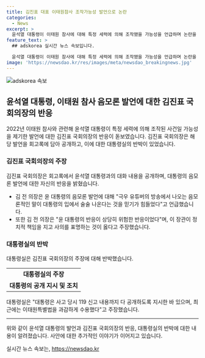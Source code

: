 ```yaml
---
title: 김진표 대표 이태원참사 조작가능성 발언으로 논란
categories:
  - News
excerpt: >
  윤석열 대통령이 이태원 참사에 대해 특정 세력에 의해 조작됐을 가능성을 언급하며 논란을 모으고 있다. 김진표 전 국회의장이 윤 대통령과의 대화를 회고록에서 언급하며 이를 지적했다. 김 전 의장은 해당 발언을 극우 유튜버의 음모론적인 말과 연관짓고, 대통령의 발언을 의심하고 비판했다. 대통령실은 김 전 의장의 발언을 왜곡이라고 반박하며 대통령의 관련 지시와 조치를 강조했다.
feature_text: >
  ## adskorea 실시간 뉴스 속보입니다.

  윤석열 대통령이 이태원 참사에 대해 특정 세력에 의해 조작됐을 가능성을 언급하며 논란을 모으고 있다. 김진표 전 국회의장이 윤 대통령과의 대화를 회고록에서 언급하며 이를 지적했다. 김 전 의장은 해당 발언을 극우 유튜버의 음모론적인 말과 연관짓고, 대통령의 발언을 의심하고 비판했다. 대통령실은 김 전 의장의 발언을 왜곡이라고 반박하며 대통령의 관련 지시와 조치를 강조했다.
image: 'https://newsdao.kr/res/images/meta/newsdao_breakingnews.jpg'
---
```


<p><img src="https://newsdao.kr/res/images/meta/newsdao_breakingnews.jpg" alt="adskorea 속보" /></p>

<h2 data-ke-size="size26">윤석열 대통령, 이태원 참사 음모론 발언에 대한 김진표 국회의장의 반응</h2>

<p data-ke-size="size16">2022년 이태원 참사와 관련해 윤석열 대통령이 특정 세력에 의해 조작된 사건일 가능성을 제기한 발언에 대한 김진표 국회의장의 반응이 돋보였습니다. 김진표 국회의장은 해당 발언을 회고록에 담아 공개하고, 이에 대한 대통령실의 반박이 있었습니다.</p>

<h3>김진표 국회의장의 주장</h3>

<p data-ke-size="size16">김진표 국회의장은 회고록에서 윤석열 대통령과의 대화 내용을 공개하며, 대통령의 음모론 발언에 대한 자신의 반응을 밝혔습니다.</p>

<ul>
    <li>김 전 의장은 윤 대통령의 음모론 발언에 대해 "극우 유튜버의 방송에서 나오는 음모론적인 말이 대통령의 입에서 술술 나온다는 것을 믿기가 힘들었다"고 언급했습니다.</li>
    <li>또한 김 전 의장은 "윤 대통령의 반응이 상당히 위험한 반응이었다"며, 이 장관이 정치적 책임을 지고 사의를 표명하는 것이 옳다고 주장했습니다.</li>
</ul>

<h3>대통령실의 반박</h3>

<p data-ke-size="size16">대통령실은 김진표 국회의장의 주장에 대해 반박했습니다.</p>

<table>
    <tr>
        <td style="text-align: center; height: 17px;"><b>대통령실의 주장</b></td>
    </tr>
    <tr>
        <td style="text-align: center; height: 17px;"><b>대통령의 공개 지시 및 조치</b></td>
    </tr>
</table>

<p data-ke-size="size16">대통령실은 "대통령은 사고 당시 119 신고 내용까지 다 공개하도록 지시한 바 있으며, 최근에는 이태원특별법을 과감하게 수용했다"고 주장했습니다.</p>

<hr>

<p data-ke-size="size16">위와 같이 윤석열 대통령의 발언과 김진표 국회의장의 반응, 대통령실의 반박에 대한 내용이 알려졌습니다. 사안에 대한 추가적인 이야기가 이어지고 있습니다.</p>
실시간 뉴스 속보는, <a href="https://newsdao.kr" rel="dofollow">https://newsdao.kr</a>


